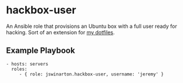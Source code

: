 hackbox-user
=========

An Ansible role that provisions an Ubuntu box with a full user ready for hacking. Sort of an extension for [my dotfiles](https://github.com/jswinarton/dotfiles).


Example Playbook
----------------

    - hosts: servers
      roles:
         - { role: jswinarton.hackbox-user, username: 'jeremy' }

